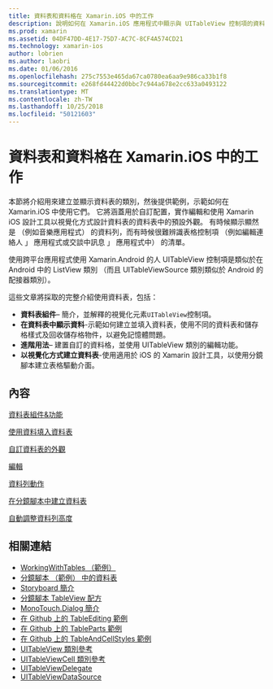 ```yaml
---
title: 資料表和資料格在 Xamarin.iOS 中的工作
description: 說明如何在 Xamarin.iOS 應用程式中顯示與 UITableView 控制項的資料的各種指南的這個文件連結。
ms.prod: xamarin
ms.assetid: 04DF47DD-4E17-75D7-AC7C-8CF4A574CD21
ms.technology: xamarin-ios
author: lobrien
ms.author: laobri
ms.date: 01/06/2016
ms.openlocfilehash: 275c7553e465da67ca0780ea6aa9e986ca33b1f8
ms.sourcegitcommit: e268fd44422d0bbc7c944a678e2cc633a0493122
ms.translationtype: MT
ms.contentlocale: zh-TW
ms.lasthandoff: 10/25/2018
ms.locfileid: "50121603"
---
```

# <a name="working-with-tables-and-cells-in-xamarinios"></a>資料表和資料格在 Xamarin.iOS 中的工作

本節將介紹用來建立並顯示資料表的類別，然後提供範例，示範如何在 Xamarin.iOS 中使用它們。 它將涵蓋用於自訂配置，實作編輯和使用 Xamarin iOS 設計工具以視覺化方式設計資料表的資料表中的預設外觀。 有時候顯示顯然是 （例如音樂應用程式） 的資料列，而有時候很難辨識表格控制項 （例如編輯連絡人 」 應用程式或交談中訊息 」 應用程式中） 的清單。

使用跨平台應用程式使用 Xamarin.Android 的人 UITableView 控制項是類似於在 Android 中的 ListView 類別 （而且 UITableViewSource 類別類似於 Android 的配接器類別）。

這些文章將採取的完整介紹使用資料表，包括：

-   **資料表組件**– 簡介，並解釋的視覺化元素`UITableView`控制項。 
-   **在資料表中顯示資料**-示範如何建立並填入資料表，使用不同的資料表和儲存格樣式及回收儲存格物件，以避免記憶體問題。 
-   **進階用法**– 建置自訂的資料格，並使用 UITableView 類別的編輯功能。 
-   **以視覺化方式建立資料表**-使用適用於 iOS 的 Xamarin 設計工具，以使用分鏡腳本建立表格驅動介面。 

## <a name="contents"></a>內容

 [資料表組件&amp;功能](~/ios/user-interface/controls/tables/table-parts-and-functionality.md)

 [使用資料填入資料表](~/ios/user-interface/controls/tables/populating-a-table-with-data.md)

 [自訂資料表的外觀](~/ios/user-interface/controls/tables/customizing-table-appearance.md)

 [編輯](~/ios/user-interface/controls/tables/editing.md)
 
 [資料列動作](~/ios/user-interface/controls/tables/row-action.md)

 [在分鏡腳本中建立資料表](~/ios/user-interface/controls/tables/creating-tables-in-a-storyboard.md)
 
 [自動調整資料列高度](~/ios/user-interface/controls/tables/autosizing-row-height.md)

## <a name="related-links"></a>相關連結

- [WorkingWithTables （範例）](https://developer.xamarin.com/samples/monotouch/WorkingWithTables/)
- [分鏡腳本 （範例） 中的資料表](https://developer.xamarin.com/samples/monotouch/StoryboardTable/)
- [Storyboard 簡介](~/ios/user-interface/storyboards/index.md)
- [分鏡腳本 TableView 配方](https://github.com/xamarin/recipes/tree/master/Recipes/ios/general/storyboard/storyboard_a_tableview)
- [MonoTouch.Dialog 簡介](~/ios/user-interface/monotouch.dialog/index.md)
- [在 Github 上的 TableEditing 範例](https://github.com/xamarin/monotouch-samples/tree/master/TableEditing)
- [在 Github 上的 TableParts 範例](https://github.com/xamarin/monotouch-samples/tree/master/TableParts)
- [在 Github 上的 TableAndCellStyles 範例](https://github.com/xamarin/mobile-samples/tree/master/TablesLists)
- [UITableView 類別參考](https://developer.apple.com/library/ios/documentation/UIKit/Reference/UITableView_Class/)
- [UITableViewCell 類別參考](https://developer.apple.com/library/ios/documentation/UIKit/Reference/UITableViewCell_Class/)
- [UITableViewDelegate](https://developer.apple.com/library/ios/documentation/UIKit/Reference/UITableViewDelegate_Protocol/)
- [UITableViewDataSource](https://developer.apple.com/library/ios/documentation/UIKit/Reference/UITableViewDataSource_Protocol/)

